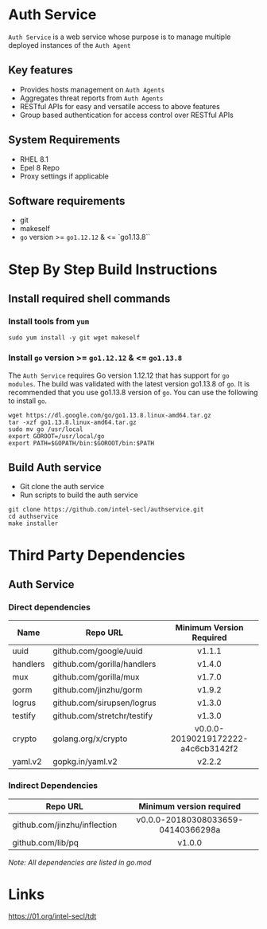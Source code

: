 # Auth Service

`Auth Service` is a web service whose purpose is to manage multiple deployed instances of the `Auth Agent`

## Key features
- Provides hosts management on `Auth Agents`
- Aggregates threat reports from `Auth Agents`
- RESTful APIs for easy and versatile access to above features
- Group based authentication for access control over RESTful APIs

## System Requirements
- RHEL 8.1
- Epel 8 Repo
- Proxy settings if applicable

## Software requirements
- git
- makeself
- `go` version >= `go1.12.12` & <= `go1.13.8``

# Step By Step Build Instructions

## Install required shell commands

### Install tools from `yum`
```shell
sudo yum install -y git wget makeself
```

### Install `go` version >= `go1.12.12` & <= `go1.13.8`
The `Auth Service` requires Go version 1.12.12 that has support for `go modules`. The build was validated with the latest version go1.13.8 of `go`. It is recommended that you use go1.13.8 version of `go`. You can use the following to install `go`.
```shell
wget https://dl.google.com/go/go1.13.8.linux-amd64.tar.gz
tar -xzf go1.13.8.linux-amd64.tar.gz
sudo mv go /usr/local
export GOROOT=/usr/local/go
export PATH=$GOPATH/bin:$GOROOT/bin:$PATH
```

## Build Auth service

- Git clone the auth service
- Run scripts to build the auth service

```shell
git clone https://github.com/intel-secl/authservice.git
cd authservice
make installer
```

# Third Party Dependencies

## Auth Service

### Direct dependencies

| Name     | Repo URL                    | Minimum Version Required           |
| -------- | --------------------------- | :--------------------------------: |
| uuid     | github.com/google/uuid      | v1.1.1                             |
| handlers | github.com/gorilla/handlers | v1.4.0                             |
| mux      | github.com/gorilla/mux      | v1.7.0                             |
| gorm     | github.com/jinzhu/gorm      | v1.9.2                             |
| logrus   | github.com/sirupsen/logrus  | v1.3.0                             |
| testify  | github.com/stretchr/testify | v1.3.0                             |
| crypto   | golang.org/x/crypto         | v0.0.0-20190219172222-a4c6cb3142f2 |
| yaml.v2  | gopkg.in/yaml.v2            | v2.2.2                             |

### Indirect Dependencies

| Repo URL                     | Minimum version required           |
| -----------------------------| :--------------------------------: |
| github.com/jinzhu/inflection | v0.0.0-20180308033659-04140366298a |
| github.com/lib/pq            | v1.0.0                             |

*Note: All dependencies are listed in go.mod*

# Links
https://01.org/intel-secl/tdt
